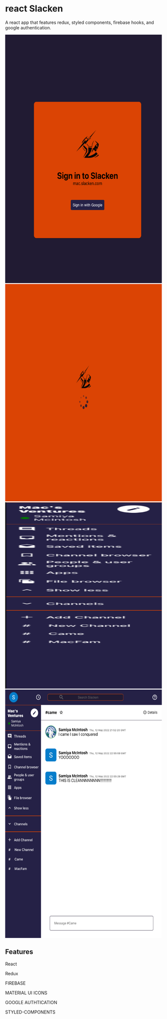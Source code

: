 # react Slacken

A react app that features redux, styled components, firebase hooks, and google authentication.

  <img src="img/SignIn.png" width="1000" height="800" />
  <img src="img/Loading.png" width="700" height="700" />
    <img src="img/Sidebar.png" width="1000" height="600"/>
      <img src="/img/ChatScreen.png" width="1000" height="800" />

## Features

React

Redux

FIREBASE

MATERIAL UI ICONS

GOOGLE AUTHTICATION

STYLED-COMPONENTS
